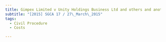 ```yaml
---
title: Gimpex Limited v Unity Holdings Business Ltd and others and another appeal 
subtitle: "[2015] SGCA 17 / 27\_March\_2015"
tags:
  - Civil Procedure
  - Costs

---
```


